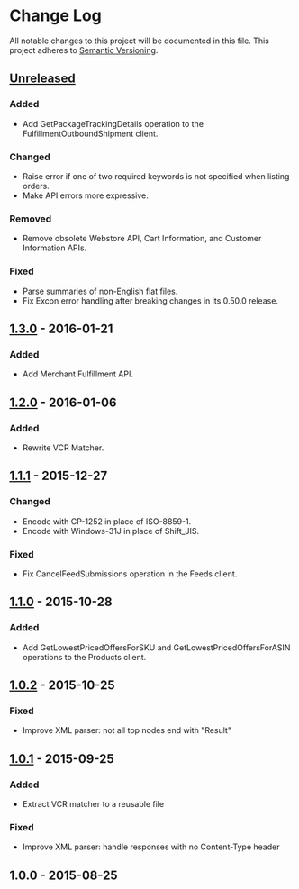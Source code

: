 # Change Log
All notable changes to this project will be documented in this file.
This project adheres to [Semantic Versioning](http://semver.org/).

## [Unreleased]
### Added
- Add GetPackageTrackingDetails operation to the FulfillmentOutboundShipment
client.

### Changed
- Raise error if one of two required keywords is not specified when listing
orders.
- Make API errors more expressive.

### Removed
- Remove obsolete Webstore API, Cart Information, and Customer Information
APIs.

### Fixed
- Parse summaries of non-English flat files.
- Fix Excon error handling after breaking changes in its 0.50.0 release.

## [1.3.0] - 2016-01-21
### Added
- Add Merchant Fulfillment API.

## [1.2.0] - 2016-01-06
### Added
- Rewrite VCR Matcher.

## [1.1.1] - 2015-12-27
### Changed
- Encode with CP-1252 in place of ISO-8859-1.
- Encode with Windows-31J in place of Shift_JIS.

### Fixed
- Fix CancelFeedSubmissions operation in the Feeds client.

## [1.1.0] - 2015-10-28
### Added
- Add GetLowestPricedOffersForSKU and GetLowestPricedOffersForASIN operations
to the Products client.

## [1.0.2] - 2015-10-25
### Fixed
- Improve XML parser: not all top nodes end with "Result"

## [1.0.1] - 2015-09-25
### Added
- Extract VCR matcher to a reusable file

### Fixed
- Improve XML parser: handle responses with no Content-Type header

## 1.0.0 - 2015-08-25

[Unreleased]: https://github.com/hakanensari/peddler/compare/v0.3.0...HEAD
[1.3.0]: https://github.com/hakanensari/peddler/compare/v1.2.0...v1.3.0
[1.2.0]: https://github.com/hakanensari/peddler/compare/v1.1.1...v1.2.0
[1.1.1]: https://github.com/hakanensari/peddler/compare/v1.1.0...v1.1.1
[1.1.0]: https://github.com/hakanensari/peddler/compare/v1.0.2...v1.1.0
[1.0.2]: https://github.com/hakanensari/peddler/compare/v1.0.1...v1.0.2
[1.0.1]: https://github.com/hakanensari/peddler/compare/v1.0.0...v1.0.1
